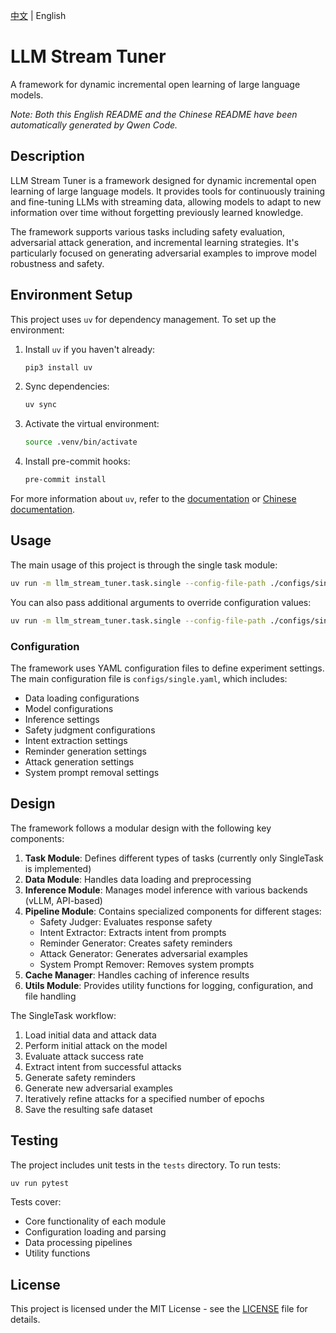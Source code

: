 [中文](README.md) | English

# LLM Stream Tuner

A framework for dynamic incremental open learning of large language models.

*Note: Both this English README and the Chinese README have been automatically generated by Qwen Code.*

## Description

LLM Stream Tuner is a framework designed for dynamic incremental open learning of large language models. It provides tools for continuously training and fine-tuning LLMs with streaming data, allowing models to adapt to new information over time without forgetting previously learned knowledge.

The framework supports various tasks including safety evaluation, adversarial attack generation, and incremental learning strategies. It's particularly focused on generating adversarial examples to improve model robustness and safety.

## Environment Setup

This project uses `uv` for dependency management. To set up the environment:

1. Install `uv` if you haven't already:
   ```bash
   pip3 install uv
   ```

2. Sync dependencies:
   ```bash
   uv sync
   ```

3. Activate the virtual environment:
   ```bash
   source .venv/bin/activate
   ```

4. Install pre-commit hooks:
   ```bash
   pre-commit install
   ```

For more information about `uv`, refer to the [documentation](https://docs.astral.sh/uv/) or [Chinese documentation](https://uv.doczh.com/).

## Usage

The main usage of this project is through the single task module:

```bash
uv run -m llm_stream_tuner.task.single --config-file-path ./configs/single.yaml
```

You can also pass additional arguments to override configuration values:

```bash
uv run -m llm_stream_tuner.task.single --config-file-path ./configs/single.yaml --model_cfgs.model_name_or_path Qwen/Qwen3-8B
```

### Configuration

The framework uses YAML configuration files to define experiment settings. The main configuration file is `configs/single.yaml`, which includes:

- Data loading configurations
- Model configurations
- Inference settings
- Safety judgment configurations
- Intent extraction settings
- Reminder generation settings
- Attack generation settings
- System prompt removal settings

## Design

The framework follows a modular design with the following key components:

1. **Task Module**: Defines different types of tasks (currently only SingleTask is implemented)
2. **Data Module**: Handles data loading and preprocessing
3. **Inference Module**: Manages model inference with various backends (vLLM, API-based)
4. **Pipeline Module**: Contains specialized components for different stages:
   - Safety Judger: Evaluates response safety
   - Intent Extractor: Extracts intent from prompts
   - Reminder Generator: Creates safety reminders
   - Attack Generator: Generates adversarial examples
   - System Prompt Remover: Removes system prompts
5. **Cache Manager**: Handles caching of inference results
6. **Utils Module**: Provides utility functions for logging, configuration, and file handling

The SingleTask workflow:
1. Load initial data and attack data
2. Perform initial attack on the model
3. Evaluate attack success rate
4. Extract intent from successful attacks
5. Generate safety reminders
6. Generate new adversarial examples
7. Iteratively refine attacks for a specified number of epochs
8. Save the resulting safe dataset

## Testing

The project includes unit tests in the `tests` directory. To run tests:

```bash
uv run pytest
```

Tests cover:
- Core functionality of each module
- Configuration loading and parsing
- Data processing pipelines
- Utility functions

## License

This project is licensed under the MIT License - see the [LICENSE](LICENSE) file for details.
